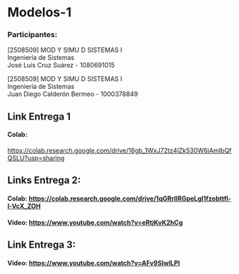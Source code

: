 # Modelos-1
### Participantes:

[2508509] MOD Y SIMU D SISTEMAS I  
Ingeniería de Sistemas  
José Luis Cruz Suárez - 1080691015  


[2508509] MOD Y SIMU D SISTEMAS I  
Ingeniería de Sistemas  
Juan Diego Calderón Bermeo - 1000378849



## Link Entrega 1
#### Colab:
https://colab.research.google.com/drive/16gb_1WxJ72tz4lZk530W6iAmIbQfQSLU?usp=sharing

## Links Entrega 2:
#### Colab: https://colab.research.google.com/drive/1qGRrIIRGpeLgI1fzobttfl-l-VcX_ZOH
#### Video: https://www.youtube.com/watch?v=eRtjKvK2hCg

## Link Entrega 3:
#### Video: https://www.youtube.com/watch?v=AFv9SIwILPI
